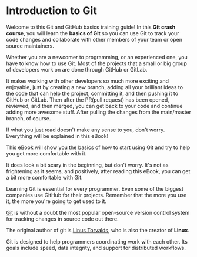 # Introduction to Git

Welcome to this Git and GitHub basics training guide! In this **Git crash course**, you will learn the **basics of Git** so you can use Git to track your code changes and collaborate with other members of your team or open source maintainers.

Whether you are a newcomer to programming, or an experienced one, you have to know how to use Git. Most of the projects that a small or big group of developers work on are done through GitHub or GitLab.

It makes working with other developers so much more exciting and enjoyable, just by creating a new branch, adding all your brilliant ideas to the code that can help the project, committing it, and then pushing it to GitHub or GitLab. Then after the PR(pull request) has been opened, reviewed, and then merged, you can get back to your code and continue adding more awesome stuff. After pulling the changes from the main/master branch, of course.

If what you just read doesn't make any sense to you, don't worry. Everything will be explained in this eBook!

This eBook will show you the basics of how to start using Git and try to help you get more comfortable with it. 

It does look a bit scary in the beginning, but don't worry. It's not as frightening as it seems, and positively, after reading this eBook, you can get a bit more comfortable with Git.

Learning Git is essential for every programmer. Even some of the biggest companies use GitHub for their projects. Remember that the more you use it, the more you're going to get used to it.

[Git](https://git-scm.com/) is without a doubt the most popular open-source version control system for tracking changes in source code out there.

The original author of git is [Linus Torvalds](https://en.wikipedia.org/wiki/Linus_Torvalds), who is also the creator of **Linux**.

Git is designed to help programmers coordinating work with each other. Its goals include speed, data integrity, and support for distributed workflows.